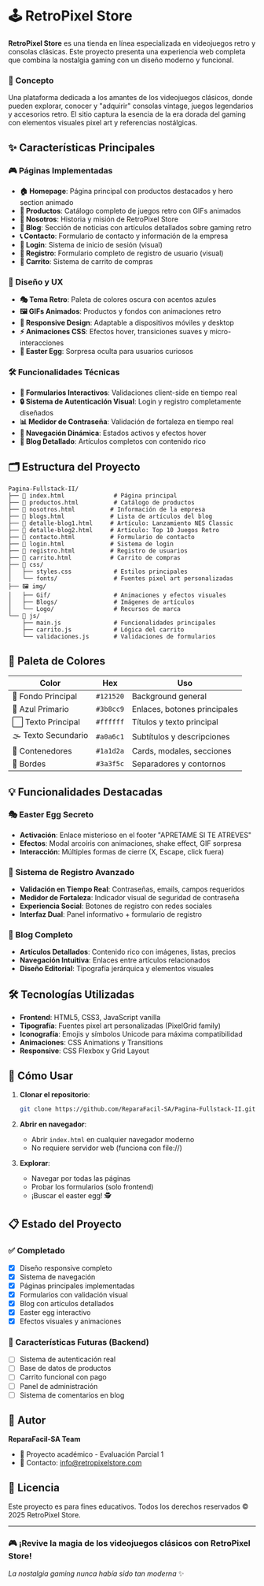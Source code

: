 # 🕹️ RetroPixel Store

**RetroPixel Store** es una tienda en línea especializada en videojuegos retro y consolas clásicas. Este proyecto presenta una experiencia web completa que combina la nostalgia gaming con un diseño moderno y funcional.

### 🎯 Concepto
Una plataforma dedicada a los amantes de los videojuegos clásicos, donde pueden explorar, conocer y "adquirir" consolas vintage, juegos legendarios y accesorios retro. El sitio captura la esencia de la era dorada del gaming con elementos visuales pixel art y referencias nostálgicas.

## ✨ Características Principales

### 🎮 Páginas Implementadas
- **🏠 Homepage**: Página principal con productos destacados y hero section animado
- **🎯 Productos**: Catálogo completo de juegos retro con GIFs animados
- **👥 Nosotros**: Historia y misión de RetroPixel Store
- **📰 Blog**: Sección de noticias con artículos detallados sobre gaming retro
- **📞 Contacto**: Formulario de contacto y información de la empresa
- **🔐 Login**: Sistema de inicio de sesión (visual)
- **📝 Registro**: Formulario completo de registro de usuario (visual)
- **🛒 Carrito**: Sistema de carrito de compras

### 🎨 Diseño y UX
- **🎭 Tema Retro**: Paleta de colores oscura con acentos azules
- **🖼️ GIFs Animados**: Productos y fondos con animaciones retro
- **📱 Responsive Design**: Adaptable a dispositivos móviles y desktop
- **⚡ Animaciones CSS**: Efectos hover, transiciones suaves y micro-interacciones
- **🌟 Easter Egg**: Sorpresa oculta para usuarios curiosos

### 🛠️ Funcionalidades Técnicas
- **📝 Formularios Interactivos**: Validaciones client-side en tiempo real
- **🔒 Sistema de Autenticación Visual**: Login y registro completamente diseñados
- **📊 Medidor de Contraseña**: Validación de fortaleza en tiempo real
- **🎯 Navegación Dinámica**: Estados activos y efectos hover
- **📖 Blog Detallado**: Artículos completos con contenido rico

## 🗂️ Estructura del Proyecto

```
Pagina-Fullstack-II/
├── 📄 index.html              # Página principal
├── 📄 productos.html          # Catálogo de productos
├── 📄 nosotros.html          # Información de la empresa
├── 📄 blogs.html             # Lista de artículos del blog
├── 📄 detalle-blog1.html     # Artículo: Lanzamiento NES Classic
├── 📄 detalle-blog2.html     # Artículo: Top 10 Juegos Retro
├── 📄 contacto.html          # Formulario de contacto
├── 📄 login.html             # Sistema de login
├── 📄 registro.html          # Registro de usuarios
├── 📄 carrito.html           # Carrito de compras
├── 🎨 css/
│   ├── styles.css            # Estilos principales
│   └── fonts/                # Fuentes pixel art personalizadas
├── 🖼️ img/
│   ├── Gif/                  # Animaciones y efectos visuales
│   ├── Blogs/                # Imágenes de artículos
│   └── Logo/                 # Recursos de marca
└── 📜 js/
    ├── main.js               # Funcionalidades principales
    ├── carrito.js            # Lógica del carrito
    └── validaciones.js       # Validaciones de formularios
```

## 🎨 Paleta de Colores

| Color | Hex | Uso |
|-------|-----|-----|
| 🌙 Fondo Principal | `#121520` | Background general |
| 🔷 Azul Primario | `#3b8cc9` | Enlaces, botones principales |
| ⬜ Texto Principal | `#ffffff` | Títulos y texto principal |
| 🌫️ Texto Secundario | `#a0a6c1` | Subtítulos y descripciones |
| 🔳 Contenedores | `#1a1d2a` | Cards, modales, secciones |
| 🔲 Bordes | `#3a3f5c` | Separadores y contornos |

## 💡 Funcionalidades Destacadas

### 🎭 Easter Egg Secreto
- **Activación**: Enlace misterioso en el footer "APRETAME SI TE ATREVES"
- **Efectos**: Modal arcoíris con animaciones, shake effect, GIF sorpresa
- **Interacción**: Múltiples formas de cierre (X, Escape, click fuera)

### 📱 Sistema de Registro Avanzado
- **Validación en Tiempo Real**: Contraseñas, emails, campos requeridos
- **Medidor de Fortaleza**: Indicador visual de seguridad de contraseña
- **Experiencia Social**: Botones de registro con redes sociales
- **Interfaz Dual**: Panel informativo + formulario de registro

### 📰 Blog Completo
- **Artículos Detallados**: Contenido rico con imágenes, listas, precios
- **Navegación Intuitiva**: Enlaces entre artículos relacionados
- **Diseño Editorial**: Tipografía jerárquica y elementos visuales

## 🛠️ Tecnologías Utilizadas

- **Frontend**: HTML5, CSS3, JavaScript vanilla
- **Tipografía**: Fuentes pixel art personalizadas (PixelGrid family)
- **Iconografía**: Emojis y símbolos Unicode para máxima compatibilidad
- **Animaciones**: CSS Animations y Transitions
- **Responsive**: CSS Flexbox y Grid Layout

## 🚀 Cómo Usar

1. **Clonar el repositorio**:
   ```bash
   git clone https://github.com/ReparaFacil-SA/Pagina-Fullstack-II.git
   ```

2. **Abrir en navegador**:
   - Abrir `index.html` en cualquier navegador moderno
   - No requiere servidor web (funciona con file://)

3. **Explorar**:
   - Navegar por todas las páginas
   - Probar los formularios (solo frontend)
   - ¡Buscar el easter egg! 🕵️

## 📋 Estado del Proyecto

### ✅ Completado
- [x] Diseño responsive completo
- [x] Sistema de navegación
- [x] Páginas principales implementadas
- [x] Formularios con validación visual
- [x] Blog con artículos detallados
- [x] Easter egg interactivo
- [x] Efectos visuales y animaciones

### 🔄 Características Futuras (Backend)
- [ ] Sistema de autenticación real
- [ ] Base de datos de productos
- [ ] Carrito funcional con pago
- [ ] Panel de administración
- [ ] Sistema de comentarios en blog

## 👥 Autor

**ReparaFacil-SA Team**
- 🎯 Proyecto académico - Evaluación Parcial 1
- 📧 Contacto: info@retropixelstore.com

## 📄 Licencia

Este proyecto es para fines educativos. Todos los derechos reservados © 2025 RetroPixel Store.

---

### 🎮 ¡Revive la magia de los videojuegos clásicos con RetroPixel Store! 

*La nostalgia gaming nunca había sido tan moderna* ✨
